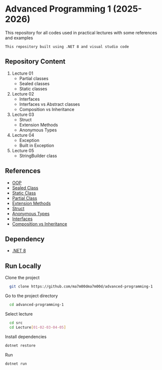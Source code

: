 # Advanced Programming 1 (2025-2026)

This repository for all codes used in practical lectures with some references and examples

`This repository built using .NET 8 and visual studio code`

## Repository Content

1. Lecture 01
   - Partial classes
   - Sealed classes
   - Static classes
2. Lecture 02
   - Interfaces
   - Interfaces vs Abstract classes
   - Composition vs Inheritance
3. Lecture 03
   - Struct
   - Extension Methods
   - Anonymous Types
4. Lecture 04
   - Exception
   - Built in Exception 
5. Lecture 05 
   - StringBuilder class

## References

- [OOP](https://learn.microsoft.com/en-us/dotnet/csharp/fundamentals/tutorials/oop)
- [Sealed Class](https://learn.microsoft.com/en-us/dotnet/csharp/language-reference/keywords/sealed)
- [Static Class](https://learn.microsoft.com/en-us/dotnet/csharp/programming-guide/classes-and-structs/static-classes-and-static-class-members)
- [Partial Class](https://learn.microsoft.com/en-us/dotnet/csharp/programming-guide/classes-and-structs/partial-classes-and-methods)
- [Extension Methods](https://learn.microsoft.com/en-us/dotnet/csharp/programming-guide/classes-and-structs/extension-methods)
- [Struct](https://learn.microsoft.com/en-us/dotnet/csharp/language-reference/builtin-types/struct)
- [Anonymous Types](https://learn.microsoft.com/en-us/dotnet/csharp/fundamentals/types/anonymous-types)
- [Interfaces](https://learn.microsoft.com/en-us/dotnet/csharp/fundamentals/types/interfaces)
- [Composition vs Inheritance](https://blog.ndepend.com/abstract-class-vs-interface-in-c)

## Dependency

- [.NET 8](https://download.dotnet.com)

## Run Locally

Clone the project

```bash
  git clone https://github.com/ma7m00dma7m00d/advanced-programming-1
```

Go to the project directory

```bash
  cd advanced-programming-1
```

Select lecture

```bash
  cd src
  cd Lecture[01-02-03-04-05]
```

Install dependencies

```bash
dotnet restore
```

Run

```bash
dotnet run
```

